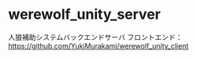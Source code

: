 # werewolf_unity_server

人狼補助システムバックエンドサーバ
フロントエンド：https://github.com/YukiMurakami/werewolf_unity_client
